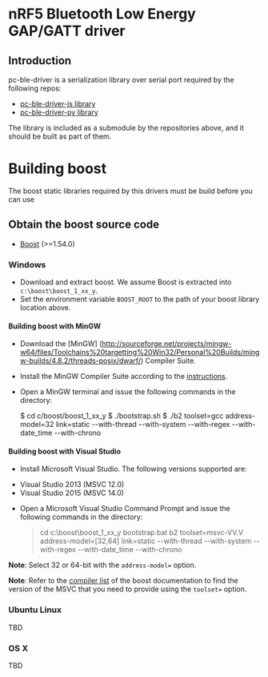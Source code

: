 # nRF5 Bluetooth Low Energy GAP/GATT driver

## Introduction
pc-ble-driver is a serialization library over serial port required by the following repos:

* [pc-ble-driver-js  library](https://github.com/NordicSemiconductor/pc-ble-driver-js)
* [pc-ble-driver-py  library](https://github.com/NordicSemiconductor/pc-ble-driver-py)

The library is included as a submodule by the repositories above, and it should be built as part of them.

# Building boost

The boost static libraries required by this drivers must be build before you can use 

## Obtain the boost source code

* [Boost](http://www.boost.org/users/download) (>=1.54.0)

### Windows 

- Download and extract boost. We assume Boost is extracted into `c:\boost\boost_1_xx_y`.
- Set the environment variable `BOOST_ROOT` to the path of your boost library location above.

#### Building boost with MinGW

- Download the [MinGW] (http://sourceforge.net/projects/mingw-w64/files/Toolchains%20targetting%20Win32/Personal%20Builds/mingw-builds/4.8.2/threads-posix/dwarf/) Compiler Suite.
- Install the MinGW Compiler Suite according to the [instructions](http://www.mingw.org/wiki/InstallationHOWTOforMinGW).
- Open a MinGW terminal and issue the following commands in the directory:

    $ cd c/boost/boost_1_xx_y
    $ ./bootstrap.sh
    $ ./b2 toolset=gcc address-model=32 link=static --with-thread --with-system --with-regex --with-date_time --with-chrono

#### Building boost with Visual Studio

- Install Microsoft Visual Studio. The following versions supported are:

* Visual Studio 2013 (MSVC 12.0)
* Visual Studio 2015 (MSVC 14.0)

- Open a Microsoft Visual Studio Command Prompt and issue the following commands in the directory:

    > cd c:\boost\boost_1_xx_y
    > bootstrap.bat
    > b2 toolset=msvc-VV.V address-model=[32,64] link=static --with-thread --with-system --with-regex --with-date_time --with-chrono

**Note**: Select 32 or 64-bit with the `address-model=` option.

**Note**: Refer to the [compiler list](http://www.boost.org/build/doc/html/bbv2/reference/tools.html#bbv2.reference.tools.compilers) of the boost documentation 
to find the version of the MSVC that you need to provide using the `toolset=` option.

### Ubuntu Linux
TBD

### OS X
TBD

